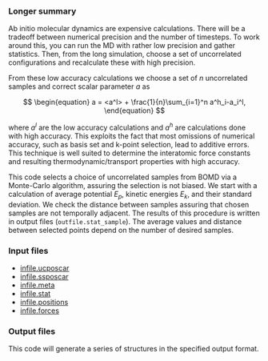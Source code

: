 
### Longer summary

Ab initio molecular dynamics are expensive calculations. There will be a tradeoff between numerical precision and the number of timesteps. To work around this, you can run the MD with rather low precision and gather statistics. Then, from the long simulation, choose a set of uncorrelated configurations and recalculate these with high precision.

From these low accuracy calculations we choose a set of $n$ uncorrelated samples and correct scalar parameter $a$ as

$$
\begin{equation}
a = <a^l> + \frac{1}{n}\sum_{i=1}^n a^h_i-a_i^l,
\end{equation}
$$

where $a^l$ are the low accuracy calculations and $a^h$ are calculations done with high accuracy. This exploits the fact that most omissions of numerical accuracy, such as basis set and k-point selection, lead to additive errors. This technique is well suited to determine the interatomic force constants and resulting thermodynamic/transport properties with high accuracy.

This code selects a choice of uncorrelated samples from BOMD via a Monte-Carlo algorithm, assuring the selection is not biased. We start with a calculation of average potential $E_p$, kinetic energies $E_k$, and their standard deviation. We check the distance between samples assuring that chosen samples are not temporally adjacent. The results of this procedure is written in output files (`outfile.stat_sample`). The average values and distance between selected points depend on the number of desired samples.

### Input files

* [infile.ucposcar](../files.md#infile.ucposcar)
* [infile.ssposcar](../files.md#infile.ssposcar)
* [infile.meta](../files.md#infile.meta)
* [infile.stat](../files.md#infile.stat)
* [infile.positions](../files.md#infile.positions)
* [infile.forces](../files.md#infile.forces)

### Output files

This code will generate a series of structures in the specified output format.


